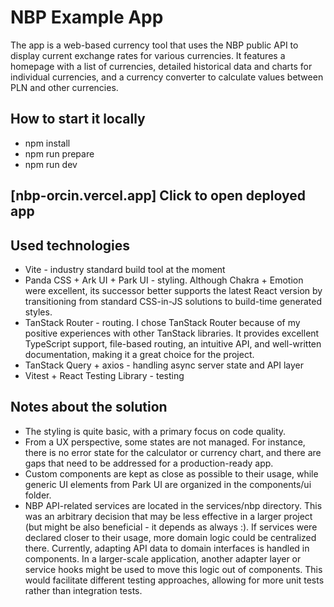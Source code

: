 # NBP Example App

The app is a web-based currency tool that uses the NBP public API to display current exchange rates for various currencies. It features a homepage with a list of currencies, detailed historical data and charts for individual currencies, and a currency converter to calculate values between PLN and other currencies.

## How to start it locally

- npm install
- npm run prepare
- npm run dev

## [nbp-orcin.vercel.app] Click to open deployed app

## Used technologies

- Vite - industry standard build tool at the moment
- Panda CSS + Ark UI + Park UI - styling. Although Chakra + Emotion were excellent, its successor better supports the latest React version by transitioning from standard CSS-in-JS solutions to build-time generated styles.
- TanStack Router - routing. I chose TanStack Router because of my positive experiences with other TanStack libraries. It provides excellent TypeScript support, file-based routing, an intuitive API, and well-written documentation, making it a great choice for the project.
- TanStack Query + axios - handling async server state and API layer
- Vitest + React Testing Library - testing

## Notes about the solution

- The styling is quite basic, with a primary focus on code quality.
- From a UX perspective, some states are not managed. For instance, there is no error state for the calculator or currency chart, and there are gaps that need to be addressed for a production-ready app.
- Custom components are kept as close as possible to their usage, while generic UI elements from Park UI are organized in the components/ui folder.
- NBP API-related services are located in the services/nbp directory. This was an arbitrary decision that may be less effective in a larger project (but might be also beneficial - it depends as always :). If services were declared closer to their usage, more domain logic could be centralized there. Currently, adapting API data to domain interfaces is handled in components. In a larger-scale application, another adapter layer or service hooks might be used to move this logic out of components. This would facilitate different testing approaches, allowing for more unit tests rather than integration tests.
